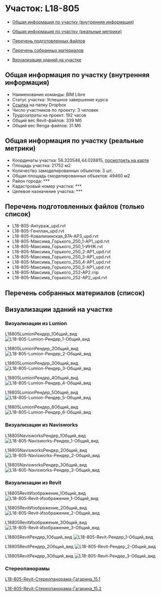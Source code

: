 # Участок: L18-805

* [Общая информация по участку (внутренняя информация)](#Chapter1)

* [Общая информация по участку (реальные метрики)](#Chapter2)

* [Перечень подготовленных файлов](#Chapter3)

* [Перечень собранных материалов](#Chapter4)

* [Визуализации зданий на участке](#Chapter5)

## <a id="Chapter1"></a> Общая информация по участку (внутренняя информация)
+ Наименование команды: BIM Libre
+ Статус участка: Успешное завершение курса
+ [Ссылка](https://www.dropbox.com/sh/wvvgv1nw1iqred9/AAAgKOv-ch3JP4YqeCIzSXUWa/L18_805?dl=0) на папку Dropbox
+ Число участников по проекту: 3 человек
+ Трудозатраты на проект: 192 часов
+ Общий вес Revit-файлов: 339 Мб
+ Общий вес Renga-файлов: 31 Мб
## <a id="Chapter2"></a> Общая информация по участку (реальные метрики)
+ Координаты участка: 56.320546,44.028815, [посмотреть на карте](https://yandex.ru/maps/47/nizhny-novgorod/?ll=44.028815%2C56.320546&z=19)
+ Площадь участка: 21752 м2
+ Количество замоделированных объектов: 3 шт.
+ Общая площадь смоделированных объектов: 49460 м2
+ Район города: *** 
+ Кадастровый номер участка: *** 
+ Целевое назначение участка: *** 
## <a id="Chapter3"></a> Перечень подготовленных файлов (только список)
+ L18-805-Антураж_upd.rvt
+ L18-805-Генплан_upd.rvt
+ L18-805-Ковалихинская_97А-АР3_upd.rvt
+ L18-805-Максима_Горького_250_1-АР1_upd.rvt
+ L18-805-Максима_Горького_250_1-ИНЖ.rvt
+ L18-805-Максима_Горького_250_2-АР1_upd.rvt
+ L18-805-Максима_Горького_250_3-АР1_upd.rvt
+ L18-805-Максима_Горького_250_4-АР1_upd.rvt
+ L18-805-Максима_Горького_250_5-АР1_upd.rvt
+ L18-805-Максима_Горького_252-АР2.rnp
+ L18-805-Максима_Горького_252-АР2_upd.rvt
## <a id="Chapter4"></a> Перечень собранных материалов (список)
## <a id="Chapter5"></a> Визуализации зданий на участке
### Визуализации из Lumion
L18805LumionРендер_1Общий_вид
![L18-805-Lumion-Рендер_1-Общий_вид](/Images/L18_805/L18-805-Lumion-Рендер_1-Общий_вид_Compressed.jpg)

L18805LumionРендер_2Общий_вид
![L18-805-Lumion-Рендер_2-Общий_вид](/Images/L18_805/L18-805-Lumion-Рендер_2-Общий_вид_Compressed.jpg)

L18805LumionРендер_3Общий_вид
![L18-805-Lumion-Рендер_3-Общий_вид](/Images/L18_805/L18-805-Lumion-Рендер_3-Общий_вид_Compressed.jpg)

L18805LumionРендер_4Общий_вид
![L18-805-Lumion-Рендер_4-Общий_вид](/Images/L18_805/L18-805-Lumion-Рендер_4-Общий_вид_Compressed.jpg)

L18805LumionРендер_5Общий_вид
![L18-805-Lumion-Рендер_5-Общий_вид](/Images/L18_805/L18-805-Lumion-Рендер_5-Общий_вид_Compressed.jpg)

L18805LumionРендер_6Общий_вид
![L18-805-Lumion-Рендер_6-Общий_вид](/Images/L18_805/L18-805-Lumion-Рендер_6-Общий_вид_Compressed.jpg)

### Визуализации из Navisworks
L18805NavisworksРендер_1Общий_вид
![L18-805-Navisworks-Рендер_1-Общий_вид](/Images/L18_805/L18-805-Navisworks-Рендер_1-Общий_вид_Compressed.jpg)

L18805NavisworksРендер_2Общий_вид
![L18-805-Navisworks-Рендер_2-Общий_вид](/Images/L18_805/L18-805-Navisworks-Рендер_2-Общий_вид_Compressed.jpg)

L18805NavisworksРендер_3Общий_вид
![L18-805-Navisworks-Рендер_3-Общий_вид](/Images/L18_805/L18-805-Navisworks-Рендер_3-Общий_вид_Compressed.jpg)

### Визуализации из Revit
L18805RevitИзображение_1Общий_вид
![L18-805-Revit-Изображение_1-Общий_вид](/Images/L18_805/L18-805-Revit-Изображение_1-Общий_вид_Compressed.jpg)

L18805RevitИзображение_2Общий_вид
![L18-805-Revit-Изображение_2-Общий_вид](/Images/L18_805/L18-805-Revit-Изображение_2-Общий_вид_Compressed.jpg)

L18805RevitИзображение_3Общий_вид
![L18-805-Revit-Изображение_3-Общий_вид](/Images/L18_805/L18-805-Revit-Изображение_3-Общий_вид_Compressed.jpg)

L18805RevitРендер_1Общий_вид
![L18-805-Revit-Рендер_1-Общий_вид](/Images/L18_805/L18-805-Revit-Рендер_1-Общий_вид_Compressed.jpg)

L18805RevitРендер_2Общий_вид
![L18-805-Revit-Рендер_2-Общий_вид](/Images/L18_805/L18-805-Revit-Рендер_2-Общий_вид_Compressed.jpg)

L18805RevitРендер_3Общий_вид
![L18-805-Revit-Рендер_3-Общий_вид](/Images/L18_805/L18-805-Revit-Рендер_3-Общий_вид_Compressed.jpg)

### Стереопанорамы
[L18-805-Revit-Стереопанорама-Гагарина_15.1](https://pano.autodesk.com/pano.html?url=jpgs/2b0c5f0e-40e1-46c4-b4c7-8a7fbf113435&version=2)

[L18-805-Revit-Стереопанорама-Гагарина_15.2](https://pano.autodesk.com/pano.html?url=jpgs/8ea86dbc-9968-4ec5-8289-cf68a632036f&version=2)

